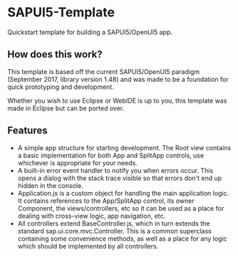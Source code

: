 # SAPUI5-Template
Quickstart template for building a SAPUI5/OpenUI5 app.

## How does this work?
This template is based off the current SAPUI5/OpenUI5 paradigm (September 2017, library version 1.48) and was made to be a foundation for quick prototyping and development.

Whether you wish to use Eclipse or WebIDE is up to you, this template was made in Eclipse but can be ported over.

## Features

* A simple app structure for starting development. The Root view contains a basic implementation for both App and SplitApp controls, use whichever is appropriate for your needs.
* A built-in error event handler to notify you when errors occur. This opens a dialog with the stack trace visible so that errors don't end up hidden in the console.
* Application.js is a custom object for handling the main application logic. It contains references to the App/SplitApp control, its owner Component, the views/controllers, etc so it can be used as a place for dealing with cross-view logic, app navigation, etc.
* All controllers extend BaseController.js, which in turn extends the standard sap.ui.core.mvc.Controller. This is a common superclass containing some convenience methods, as well as a place for any logic which should be implemented by all controllers.
